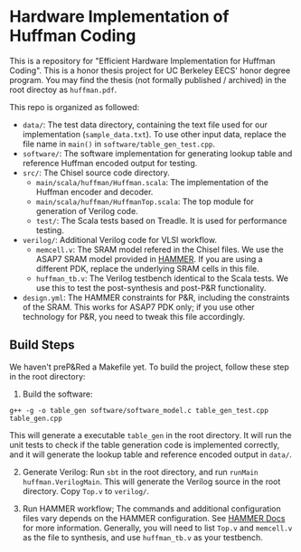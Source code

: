 # Hardware Implementation of Huffman Coding

This is a repository for "Efficient Hardware Implementation for Huffman Coding". This is a honor thesis project for UC Berkeley EECS' honor degree program. You may find the thesis (not formally published / archived) in the root directoy as `huffman.pdf`. 

This repo is organized as followed:

- `data/`: The test data directory, containing the text file used for our implementation (`sample_data.txt`). To use other input data, replace the file name in `main()` in `software/table_gen_test.cpp`.
- `software/`: The software implementation for generating lookup table and reference Huffman encoded output for testing.
- `src/`: The Chisel source code directory.
    - `main/scala/huffman/Huffman.scala`: The implementation of the Huffman encoder and decoder.
    - `main/scala/huffman/HuffmanTop.scala`: The top module for generation of Verilog code.
    - `test/`: The Scala tests based on Treadle. It is used for performance testing.
- `verilog/`: Additional Verilog code for VLSI workflow.
    - `memcell.v`: The SRAM model refered in the Chisel files. We use the ASAP7 SRAM model provided in [HAMMER](https://github.com/ucb-bar/hammer/tree/master/src/hammer-vlsi/technology/asap7). If you are using a different PDK, replace the underlying SRAM cells in this file.
    - `huffman_tb.v`: The Verilog testbench identical to the Scala tests. We use this to test the post-synthesis and post-P&R functionality.
- `design.yml`: The HAMMER constraints for P&R, including the constraints of the SRAM. This works for ASAP7 PDK only; if you use other technology for P&R, you need to tweak this file accordingly. 

## Build Steps

We haven't preP&Red a Makefile yet. To build the project, follow these step in the root directory:

1. Build the software: 
```
g++ -g -o table_gen software/software_model.c table_gen_test.cpp table_gen.cpp
```
This will generate a executable `table_gen` in the root directory. It will run the unit tests to check if the table generation code is implemented correctly,
and it will generate the lookup table and reference encoded output in `data/`.

2. Generate Verilog:
Run `sbt` in the root directory, and run `runMain huffman.VerilogMain`. This will generate the Verilog source in the root directory. Copy `Top.v` to `verilog/`. 

3. Run HAMMER workflow;
The commands and additional configuration files vary depends on the HAMMER configuration. See [HAMMER Docs](https://hammer-vlsi.readthedocs.io/en/latest/index.html) for more information. Generally, you will need to list `Top.v` and `memcell.v` as the file to synthesis, and use `huffman_tb.v` as your testbench. 
